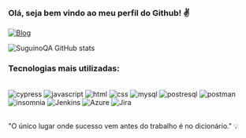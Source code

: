 ### Olá, seja bem vindo ao meu perfil do Github! ✌️ 

[![Blog](https://img.shields.io/badge/LinkedIn-0077B5?style=for-the-badge&logo=linkedin&logoColor=white)](https://www.linkedin.com/in/silviosuguinofilhoit/)

![SuguinoQA GitHub stats](https://github-readme-stats.vercel.app/api?username=suguinoQA&show_icons=true&theme=dark)

### Tecnologias mais utilizadas:

<div style="display: inline_block"><br/>
    <img alt="cypress" src="https://img.shields.io/badge/cypress-404D59?style=for-the-badge&logo=cypress&logoColor=AAFF00"/>
    <img alt="javascript" src="https://img.shields.io/badge/JavaScript-F7DF1E?style=for-the-badge&logo=javascript&logoColor=black"/>
    <img alt="html" src="https://img.shields.io/badge/HTML5-E34F26?style=for-the-badge&logo=html5&logoColor=white"/>
    <img alt="css" src="https://img.shields.io/badge/CSS3-1572B6?style=for-the-badge&logo=css3&logoColor=white"/>
    <img alt="mysql" src="https://img.shields.io/badge/MySQL-00000F?style=for-the-badge&logo=mysql&logoColor=white"/>
    <img alt="postresql" src="https://img.shields.io/badge/PostgreSQL-316192?style=for-the-badge&logo=postgresql&logoColor=white"/>
    <img alt="postman" src="https://img.shields.io/badge/Postman-E34F26?style=for-the-badge&logo=Postman&logoColor=white"/>
    <img alt="insomnia" src="https://img.shields.io/badge/insomnia-5D3FD3?style=for-the-badge&logo=insomnia&logoColor=white"/>
    <img alt="Jenkins" src="https://img.shields.io/badge/Jenkins-C41E3A?style=for-the-badge&logo=Jenkins&logoColor=white"/>
    <img alt="Azure" src="https://img.shields.io/badge/Azure_DevOps-0078D7?style=for-the-badge&logo=azure-devops&logoColor=white"/>
    <img alt="Jira" src="https://img.shields.io/badge/Jira-0052CC?style=for-the-badge&logo=Jira&logoColor=white"/>   
</div></br>

"O único lugar onde sucesso vem antes do trabalho é no dicionário." 💡
